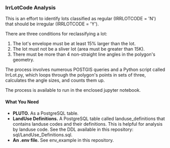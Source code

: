 <h3>IrrLotCode Analysis</h3>

<p>This is an effort to identify lots classified as regular (IRRLOTCODE = 'N')
that should be irregular (IRRLOTCODE = 'Y').</p>

<p>There are three conditions for reclassifying a lot:</p>

<ol>
<li>The lot's envelope must be at least 15% larger than the lot.</li>
<li>The lot must not be a sliver lot (area must be greater than 15K).</li>
<li>There must be more than 4 non-straight line angles in the polygon's geometry.</li>
</ol>

<p>The process involves numerous POSTGIS queries and a Python script called IrrLot.py, which
loops through the polygon's points in sets of three, calculates the angle sizes, and
counts them up.</p>

<p>The process is available to run in the enclosed jupyter notebook.</p>

<h4>What You Need</h4>

<ul>
<li><strong>PLUTO.</strong> As a PostgreSQL table.</li>
<li><strong>LandUse Definitions.</strong> A PostgreSQL table called landuse_definitions that contains landuse codes and their definitions. This is helpful for analysis by landuse code.
See the DDL available in this repository: sql/LandUse_Definitions.sql.</li>
<li><strong>An .env file.</strong> See env_example in this repository.</li>
</ul>
